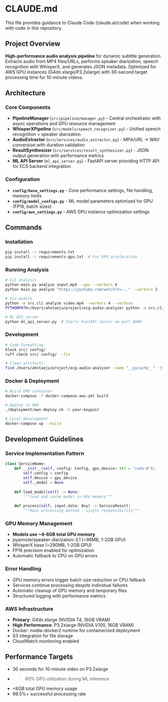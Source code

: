 # CLAUDE.md

This file provides guidance to Claude Code (claude.ai/code) when working with code in this repository.

## Project Overview

**High-performance audio analysis pipeline** for dynamic subtitle generation. Extracts audio from MP4 files/URLs, performs speaker diarization, speech recognition with WhisperX, and generates JSON metadata. Optimized for AWS GPU instances (G4dn.xlarge/P3.2xlarge) with 30-second target processing time for 10-minute videos.

## Architecture

### Core Components
- **PipelineManager** (`src/pipeline/manager.py`) - Central orchestrator with async operations and GPU resource management
- **WhisperXPipeline** (`src/models/speech_recognizer.py`) - Unified speech recognition + speaker diarization
- **AudioExtractor** (`src/services/audio_extractor.py`) - MP4/URL → WAV conversion with duration validation
- **ResultSynthesizer** (`src/services/result_synthesizer.py`) - JSON output generation with performance metrics
- **ML API Server** (`ml_api_server.py`) - FastAPI server providing HTTP API for ECS backend integration

### Configuration
- **`config/base_settings.py`** - Core performance settings, file handling, memory limits
- **`config/model_configs.py`** - ML model parameters optimized for GPU (FP16, batch sizes)
- **`config/aws_settings.py`** - AWS GPU instance optimization settings

## Commands

### Installation
```bash
pip install -r requirements.txt
pip install -r requirements-gpu.txt  # For GPU acceleration
```

### Running Analysis
```bash
# CLI analysis
python main.py analyze input.mp4 --gpu --workers 4
python main.py analyze "https://youtube.com/watch?v=..." --workers 2

# Via module
python -m src.cli analyze video.mp4 --workers 4 --verbose
PYTHONPATH=/Users/ahntaeju/project/ecg-audio-analyzer python -m src.cli analyze video.mp4

# ML API server
python ml_api_server.py  # Starts FastAPI server on port 8000
```

### Development
```bash
# Code formatting
black src/ config/
ruff check src/ config/ --fix

# Clean artifacts
find /Users/ahntaeju/project/ecg-audio-analyzer -name "__pycache__" -type d -exec rm -rf {} +
```

### Docker & Deployment
```bash
# Build GPU container
docker-compose -f docker-compose.aws.yml build

# Deploy to AWS
./deployment/aws-deploy.sh -k your-keypair

# Local development
docker-compose up --build
```

## Development Guidelines

### Service Implementation Pattern
```python
class ServiceName:
    def __init__(self, config: Config, gpu_device: str = "cuda:0"):
        self.config = config
        self.device = gpu_device
        self._model = None
        
    def load_model(self) -> None:
        """Load and cache model in GPU memory"""
        
    def process(self, input_data: Any) -> ServiceResult:
        """Main processing method - single responsibility"""
```

### GPU Memory Management
- **Models use ~4-6GB total GPU memory**
- pyannote/speaker-diarization-3.1 (~96MB, 1-2GB GPU)
- WhisperX base (~290MB, 1-2GB GPU)
- FP16 precision enabled for optimization
- Automatic fallback to CPU on GPU errors

### Error Handling
- GPU memory errors trigger batch size reduction or CPU fallback
- Services continue processing despite individual failures
- Automatic cleanup of GPU memory and temporary files
- Structured logging with performance metrics

### AWS Infrastructure
- **Primary**: G4dn.xlarge (NVIDIA T4, 16GB VRAM)
- **High Performance**: P3.2xlarge (NVIDIA V100, 16GB VRAM)
- Docker: nvidia-docker2 runtime for containerized deployment
- S3 integration for file storage
- CloudWatch monitoring enabled

## Performance Targets
- 30 seconds for 10-minute video on P3.2xlarge
- >80% GPU utilization during ML inference
- <6GB total GPU memory usage
- 99.5%+ successful processing rate